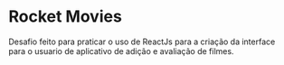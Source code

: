 # Rocket Movies

Desafio feito para praticar o uso de ReactJs para a criação da interface para o usuario de aplicativo de adição e avaliação de filmes.